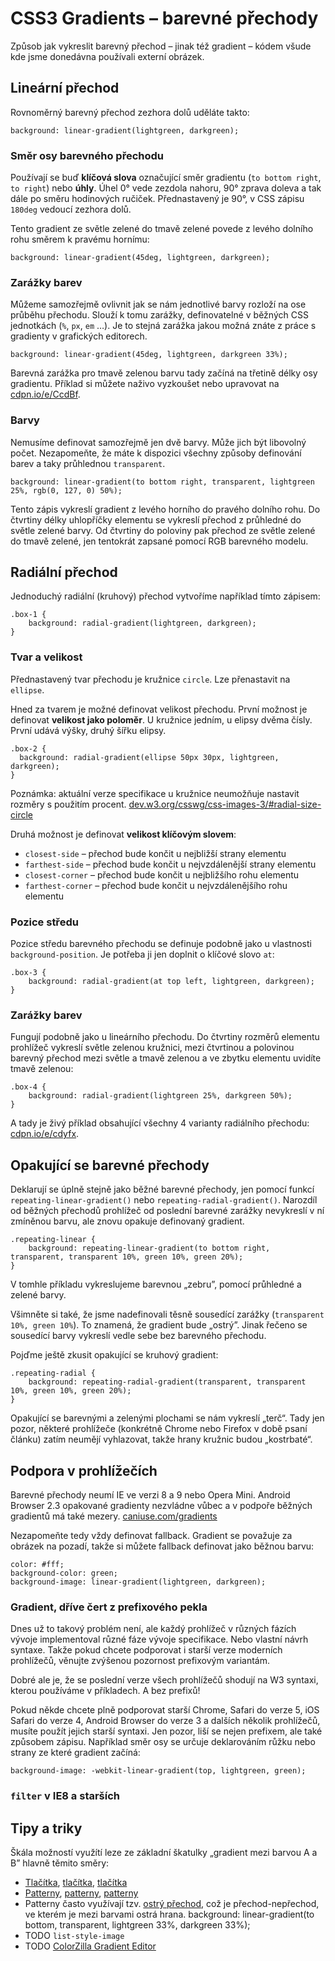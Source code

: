 CSS3 Gradients – barevné přechody
=================================

Způsob jak vykreslit barevný přechod – jinak též gradient – kódem všude kde jsme donedávna používali externí obrázek. 

Lineární přechod
----------------

Rovnoměrný barevný přechod zezhora dolů uděláte takto:

	background: linear-gradient(lightgreen, darkgreen);

### Směr osy barevného přechodu

Používají se buď **klíčová slova** označující směr gradientu (`to bottom right`, `to right`) nebo **úhly**. Úhel 0&deg; vede zezdola nahoru, 90&deg; zprava doleva a tak dále po směru hodinových ručiček. Přednastavený je 90&deg;, v CSS zápisu `180deg` vedoucí zezhora dolů.

Tento gradient ze světle zelené do tmavě zelené povede z levého dolního rohu směrem k pravému hornímu:

	background: linear-gradient(45deg, lightgreen, darkgreen);

### Zarážky barev

Můžeme samozřejmě ovlivnit jak se nám jednotlivé barvy rozloží na ose průběhu přechodu. Slouží k tomu zarážky, definovatelné v běžných CSS jednotkách (`%`, `px`, `em` …). Je to stejná zarážka jakou možná znáte z práce s gradienty v grafických editorech.

	background: linear-gradient(45deg, lightgreen, darkgreen 33%);

Barevná zarážka pro tmavě zelenou barvu tady začíná na třetině délky osy gradientu. Příklad si můžete naživo vyzkoušet nebo upravovat na [cdpn.io/e/CcdBf](http://cdpn.io/e/CcdBf).

### Barvy

Nemusíme definovat samozřejmě jen dvě barvy. Může jich být libovolný počet. Nezapomeňte, že máte k dispozici všechny způsoby definování barev a taky průhlednou `transparent`. 

	background: linear-gradient(to bottom right, transparent, lightgreen 25%, rgb(0, 127, 0) 50%);
	
Tento zápis vykreslí gradient z levého horního do pravého dolního rohu. Do čtvrtiny délky uhlopříčky elementu se vykreslí přechod z průhledné do světle zelené barvy. Od čtvrtiny do poloviny pak přechod ze světle zelené do tmavě zelené, jen tentokrát zapsané pomocí RGB barevného modelu.	

Radiální přechod
----------------

Jednoduchý radiální (kruhový) přechod vytvoříme například tímto zápisem:

	.box-1 {
		background: radial-gradient(lightgreen, darkgreen);
	}

### Tvar a velikost

Přednastavený tvar přechodu je kružnice `circle`. Lze přenastavit na `ellipse`.

Hned za tvarem je možné definovat velikost přechodu. První možnost je definovat **velikost jako poloměr**. U kružnice jedním, u elipsy dvěma čísly. První udává výšky, druhý šířku elipsy.

	.box-2 {
	  background: radial-gradient(ellipse 50px 30px, lightgreen, darkgreen);
	}

Poznámka: aktuální verze specifikace u kružnice neumožňuje nastavit rozměry s použitím procent. [dev.w3.org/csswg/css-images-3/#radial-size-circle](http://dev.w3.org/csswg/css-images-3/#radial-size-circle)

Druhá možnost je definovat **velikost klíčovým slovem**:

* `closest-side` – přechod bude končit u nejbližší strany elementu
* `farthest-side` – přechod bude končit u nejvzdálenější strany elementu
* `closest-corner` – přechod bude končit u nejbližšího rohu elementu
* `farthest-corner` – přechod bude končit u nejvzdálenějšího rohu elementu

### Pozice středu

Pozice středu barevného přechodu se definuje podobně jako u vlastnosti `background-position`. Je potřeba ji jen doplnit o klíčové slovo `at`:

	.box-3 {
		background: radial-gradient(at top left, lightgreen, darkgreen);
	}

### Zarážky barev

Fungují podobně jako u lineárního přechodu. Do čtvrtiny rozměrů elementu prohlížeč vykreslí světle zelenou kružnici, mezi čtvrtinou a polovinou barevný přechod mezi světle a tmavě zelenou a ve zbytku elementu uvidíte tmavě zelenou:

	.box-4 {
		background: radial-gradient(lightgreen 25%, darkgreen 50%);
	}

A tady je živý příklad obsahující všechny 4 varianty radiálního přechodu: [cdpn.io/e/cdyfx](http://cdpn.io/e/cdyfx).


Opakující se barevné přechody
-----------------------------

Deklarují se úplně stejně jako běžné barevné přechody, jen pomocí funkcí `repeating-linear-gradient()` nebo `repeating-radial-gradient()`. Narozdíl od běžných přechodů prohlížeč od poslední barevné zarážky nevykreslí v ní zmíněnou barvu, ale znovu opakuje definovaný gradient.

	.repeating-linear {
		background: repeating-linear-gradient(to bottom right, transparent, transparent 10%, green 10%, green 20%);
	}
	
V tomhle příkladu vykreslujeme barevnou „zebru”, pomocí průhledné a zelené barvy. 

Všimněte si také, že jsme nadefinovali těsně sousedící zarážky (`transparent 10%, green 10%`). To znamená, že gradient bude „ostrý”. Jinak řečeno se sousedící barvy vykreslí vedle sebe bez barevného přechodu.

Pojďme ještě zkusit opakující se kruhový gradient:

	.repeating-radial {
		background: repeating-radial-gradient(transparent, transparent 10%, green 10%, green 20%);
	}
	
Opakující se barevnými a zelenými plochami se nám vykreslí „terč“. Tady jen pozor, některé prohlížeče (konkrétně Chrome nebo Firefox v době psaní článku) zatím neumějí vyhlazovat, takže hrany kružnic budou „kostrbaté“.	

Podpora v prohlížečích
----------------------

Barevné přechody neumí IE ve verzi 8 a 9 nebo Opera Mini. Android Browser 2.3 opakované gradienty nezvládne vůbec a v podpoře běžných gradientů má také mezery. [caniuse.com/gradients](http://caniuse.com/gradients)

Nezapomeňte tedy vždy definovat fallback. Gradient se považuje za obrázek na pozadí, takže si můžete fallback definovat jako běžnou barvu:

	color: #fff;
	background-color: green;
	background-image: linear-gradient(lightgreen, darkgreen);



### Gradient, dříve čert z prefixového pekla

Dnes už to takový problém není, ale každý prohlížeč v různých fázích vývoje implementoval různé fáze vývoje specifikace. Nebo vlastní návrh syntaxe. Takže pokud chcete podporovat i starší verze moderních prohlížečů, věnujte zvýšenou pozornost prefixovým variantám. 

Dobré ale je, že se poslední verze všech prohlížečů shodují na W3 syntaxi, kterou používáme v příkladech. A bez prefixů!

Pokud někde chcete plně podporovat starší Chrome, Safari do verze 5, iOS Safari do verze 4, Android Browser do verze 3 a dalších několik prohlížečů, musíte použít jejich starší syntaxi. Jen pozor, liší se nejen prefixem, ale také způsobem zápisu. Například směr osy se určuje deklarováním růžku nebo strany ze které gradient začíná:

	background-image: -webkit-linear-gradient(top, lightgreen, green); 


### `filter` v IE8 a starších

	
	
Tipy a triky
-------

Škála možností využítí leze ze základní škatulky „gradient mezi barvou A a B” hlavně těmito směry:

* [Tlačítka](http://codepen.io/leviflair/pen/zFoKm), [tlačítka](http://cubiq.org/dropbox/cssgrad.html), [tlačítka](http://codepen.io/simurai/pen/DwJdq)
* [Patterny](http://lea.verou.me/css3patterns/), [patterny](http://css3pie.com/demos/gradient-patterns/), [patterny](http://codepen.io/aleprieto/pen/nAmIy)
* Patterny často využívají tzv. [ostrý přechod](http://codepen.io/machal/pen/licEd), což je přechod-nepřechod, ve kterém je mezi barvami ostrá hrana.	   background: linear-gradient(to bottom, transparent, lightgreen 33%, darkgreen 33%);  
* TODO `list-style-image`
* TODO [ColorZilla Gradient Editor](http://www.colorzilla.com/gradient-editor/)





